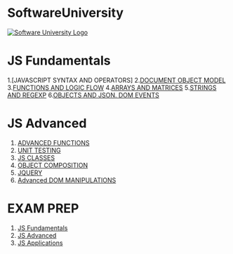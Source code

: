 # SoftwareUniversity

[![Software University Logo](https://goo.gl/KYm0Tz)](https://softuni.bg)


# JS Fundamentals
1.[JAVASCRIPT SYNTAX AND OPERATORS]
2.[DOCUMENT OBJECT MODEL](http://tinyurl.com/yahoqsqu)
3.[FUNCTIONS AND LOGIC FLOW](http://tinyurl.com/ychlfjev)
4.[ARRAYS AND MATRICES](http://tinyurl.com/y776qu4h)
5.[STRINGS AND REGEXP](http://tinyurl.com/y733hlht)
6.[OBJECTS AND JSON. DOM EVENTS](http://tinyurl.com/y6w6el3f)


# JS Advanced
1. [ADVANCED FUNCTIONS](http://tinyurl.com/yymtldfs)
2. [UNIT TESTING](https://tinyurl.com/y2pwqwko)
3. [JS CLASSES](https://tinyurl.com/yyz66krj)
4. [OBJECT COMPOSITION](https://tinyurl.com/yyr6fbdo)
5. [JQUERY](https://tinyurl.com/y2uqwk3w)
6. [Advanced DOM MANIPULATIONS](https://tinyurl.com/y4hbfdf6)

# EXAM PREP
1. [JS Fundamentals](https://tinyurl.com/y2ue6hyb)
2. [JS Advanced](https://tinyurl.com/y4m4o9uk)
3. [JS Applications](https://tinyurl.com/y5rxlgmm)

